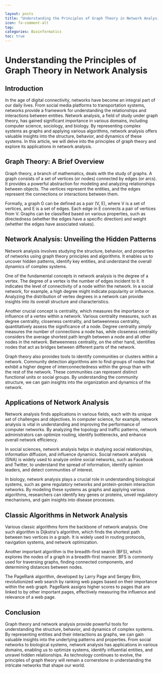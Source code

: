 ```yaml
---

layout: posts
title: "Understanding the Principles of Graph Theory in Network Analysis"
icon: fa-comment-alt
tag:      
categories: Bioinformatics
toc: true
---
```




# Understanding the Principles of Graph Theory in Network Analysis

## Introduction

In the age of digital connectivity, networks have become an integral part of our daily lives. From social media platforms to transportation systems, networks provide a framework for understanding the relationships and interactions between entities. Network analysis, a field of study under graph theory, has gained significant importance in various domains, including computer science, sociology, and biology. By representing complex systems as graphs and applying various algorithms, network analysis offers valuable insights into the structure, behavior, and dynamics of these systems. In this article, we will delve into the principles of graph theory and explore its applications in network analysis.

## Graph Theory: A Brief Overview

Graph theory, a branch of mathematics, deals with the study of graphs. A graph consists of a set of vertices (or nodes) connected by edges (or arcs). It provides a powerful abstraction for modeling and analyzing relationships between objects. The vertices represent the entities, and the edges represent the connections or interactions between them.

Formally, a graph G can be defined as a pair (V, E), where V is a set of vertices, and E is a set of edges. Each edge in E connects a pair of vertices from V. Graphs can be classified based on various properties, such as directedness (whether the edges have a specific direction) and weight (whether the edges have associated values).

## Network Analysis: Unveiling the Hidden Patterns

Network analysis involves studying the structure, behavior, and properties of networks using graph theory principles and algorithms. It enables us to uncover hidden patterns, identify key entities, and understand the overall dynamics of complex systems.

One of the fundamental concepts in network analysis is the degree of a vertex. The degree of a vertex is the number of edges incident to it. It indicates the level of connectivity of a node within the network. In a social network, for example, a high degree might indicate popularity or influence. Analyzing the distribution of vertex degrees in a network can provide insights into its overall structure and characteristics.

Another crucial concept is centrality, which measures the importance or influence of a vertex within a network. Various centrality measures, such as degree centrality, closeness centrality, and betweenness centrality, quantitatively assess the significance of a node. Degree centrality simply measures the number of connections a node has, while closeness centrality considers the average shortest path length between a node and all other nodes in the network. Betweenness centrality, on the other hand, identifies nodes that act as bridges between different parts of the network.

Graph theory also provides tools to identify communities or clusters within a network. Community detection algorithms aim to find groups of nodes that exhibit a higher degree of interconnectedness within the group than with the rest of the network. These communities can represent distinct functional units or social groups. By understanding the community structure, we can gain insights into the organization and dynamics of the network.

## Applications of Network Analysis

Network analysis finds applications in various fields, each with its unique set of challenges and objectives. In computer science, for example, network analysis is vital in understanding and improving the performance of computer networks. By analyzing the topology and traffic patterns, network administrators can optimize routing, identify bottlenecks, and enhance overall network efficiency.

In social sciences, network analysis helps in studying social relationships, information diffusion, and influence dynamics. Social network analysis (SNA) is widely used to analyze online social networks, such as Facebook and Twitter, to understand the spread of information, identify opinion leaders, and detect communities of interest.

In biology, network analysis plays a crucial role in understanding biological systems, such as gene regulatory networks and protein-protein interaction networks. By modeling these systems as graphs and applying various algorithms, researchers can identify key genes or proteins, unveil regulatory mechanisms, and gain insights into disease processes.

## Classic Algorithms in Network Analysis

Various classic algorithms form the backbone of network analysis. One such algorithm is Dijkstra's algorithm, which finds the shortest path between two vertices in a graph. It is widely used in routing protocols, navigation systems, and network optimization.

Another important algorithm is the breadth-first search (BFS), which explores the nodes of a graph in a breadth-first manner. BFS is commonly used for traversing graphs, finding connected components, and determining distances between nodes.

The PageRank algorithm, developed by Larry Page and Sergey Brin, revolutionized web search by ranking web pages based on their importance within the web graph. PageRank assigns higher scores to pages that are linked to by other important pages, effectively measuring the influence and relevance of a web page.

## Conclusion

Graph theory and network analysis provide powerful tools for understanding the structure, behavior, and dynamics of complex systems. By representing entities and their interactions as graphs, we can gain valuable insights into the underlying patterns and properties. From social networks to biological systems, network analysis has applications in various domains, enabling us to optimize systems, identify influential entities, and unravel hidden relationships. As technology continues to evolve, the principles of graph theory will remain a cornerstone in understanding the intricate networks that shape our world.